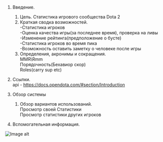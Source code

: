 1. Введение.
    1. Цель.
        Статистика игрового сообщества Dota 2  
    2. Краткая сводка возможностей.  
        -Статистика игроков  
        -Оценка качества игры(за последнее время), проверка на ливы  
        -Изменение рейтинга(предположение о бусте)  
        -Статистика игроков во время пика  
    -Возможность оставить заметку о человеке после игры  
    3. Определения, акронимы и сокращения.  
        MMR\Rmm  
        Порядочность(Бехавиор скор)  
        Roles(carry sup etc)  
4. Ссылки.  
        api - https://docs.opendota.com/#section/Introduction  

2. Обзор системы  
    1. Обзор вариантов использований.  
        Просмотр своей Статистики  
        Просмотр статистики других игроков  
3. Вспомогательная информация.

![Image alt](https://github.com/YupiMeister/DotaStats/master/doc/image.png)
